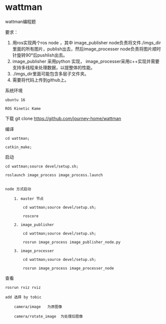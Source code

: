 # wattman
wattman编程题

要求：
1. 用ros实现两个ros node ，其中 image_publisher node负责将文件./imgs_dir里面的所有图片，publish出去，然后image_processer node负责将图片顺时针旋转90°后pushlish出去。
2. image_publisher 采用python 实现， image_processer采用c++实现并需要支持多线程来处理数据，以提整体的性能。
3. ./imgs_dir里面可能包含多层子文件夹。
4. 需要将代码上传到github上。

系统环境

    ubuntu 16 

    ROS Kinetic Kame
    
下载
    git clone https://github.com/journey-home/wattman

编译

    cd wattman;

    catkin_make;

启动  

    cd wattman;source devel/setup.sh; 

    roslaunch image_process image_process.launch
    

    node 方式启动

        1. master 节点

            cd wattman;source devel/setup.sh;

            roscore 

        2. image_publisher

            cd wattman;source devel/setup.sh;

            rosrun image_process image_publisher_node.py 

        3. image_processer

            cd wattman;source devel/setup.sh;

            rosrun image_process image_processer_node

查看

    rosrun rviz rviz 

    add 选择 by tobic

        camera/image   为原图像

        camera/rotate_image  为处理后图像
